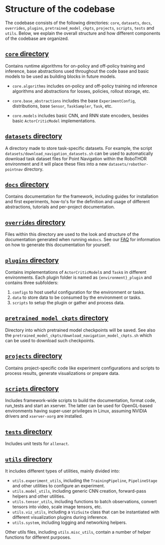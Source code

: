 # Structure of the codebase

The codebase consists of the following directories: `core`, `datasets`, `docs`, `overrides`, `plugins`,
`pretrained_model_ckpts`, `projects`, `scripts`, `tests` and `utils`. Below, we explain the overall structure and how
different components of the codebase are organized. 

## [`core` directory](https://github.com/allenai/allenact/tree/master/core)

Contains runtime algorithms for on-policy and off-policy training and inference, base abstractions used throughout
the code base and basic models to be used as building blocks in future models.

* `core.algorithms` includes on-policy and off-policy training nd inference algorithms and abstractions for losses,
policies, rollout storage, etc.

* `core.base_abstractions` includes the base `ExperimentConfig`, distributions, base `Sensor`, `TaskSampler`, `Task`,
etc.

* `core.models` includes basic CNN, and RNN state encoders, besides basic `ActorCriticModel` implementations.

## [`datasets` directory](https://github.com/allenai/allenact/tree/master/datasets)

A directory made to store task-specific datasets. For example, the script `datasets/download_navigation_datasets.sh` can
be used to automatically download task dataset files for Point Navigation within the RoboTHOR environment
and it will place these files into a new `datasets/robothor-pointnav` directory. 

## [`docs` directory](https://github.com/allenai/allenact/tree/master/docs)

Contains documentation for the framework, including guides for installation and first experiments, how-to's for
the definition and usage of different abstractions, tutorials and per-project documentation.

## [`overrides` directory](https://github.com/allenai/allenact/tree/master/overrides)

Files within this directory are used to the look and structure of the documentation generated when running `mkdocs`.
See our [FAQ](../FAQ.md) for information on how to generate this documentation for yourself. 

## [`plugins` directory](https://github.com/allenai/allenact/tree/master/plugins)

Contains implementations of `ActorCriticModel`s and `Task`s in different environments. Each plugin folder is 
named as `{environment}_plugin` and contains three subfolders:

1. `configs` to host useful configuration for the environment or tasks.
1. `data` to store data to be consumed by the environment or tasks.
1. `scripts` to setup the plugin or gather and process data.

## [`pretrained_model_ckpts` directory](https://github.com/allenai/allenact/tree/master/pretrained_model_ckpts)

Directory into which pretrained model checkpoints will be saved. See also the 
`pretrained_model_ckpts/download_navigation_model_ckpts.sh` which can be used to download such checkpoints.

## [`projects` directory](https://github.com/allenai/allenact/tree/master/projects)

Contains project-specific code like experiment configurations and scripts to process results, generate visualizations
or prepare data.

## [`scripts` directory](https://github.com/allenai/allenact/tree/master/scripts)

Includes framework-wide scripts to build the documentation, format code, run_tests and start an xserver. The latter can
be used for OpenGL-based environments having super-user privileges in Linux, assuming NVIDIA drivers and `xserver-xorg`
are installed.

## [`tests` directory](https://github.com/allenai/allenact/tree/master/tests)

Includes unit tests for `allenact`.

## [`utils` directory](https://github.com/allenai/allenact/tree/master/utils)

It includes different types of utilities, mainly divided into:

* `utils.experiment_utils`, including the `TrainingPipeline`, `PipelineStage` and other utilities to configure an
experiment.
* `utils.model_utils`, including generic CNN creation, forward-pass helpers and other utilities.
* `utils.tensor_utils`, including functions to batch observations, convert tensors into video, scale image tensors, etc.
* `utils.viz_utils`, including a `VizSuite` class that can be instantiated with different visualization plugins during
inference.
* `utils.system`, including logging and networking helpers.

Other utils files, including `utils.misc_utils`, contain a number of helper functions for different purposes.
